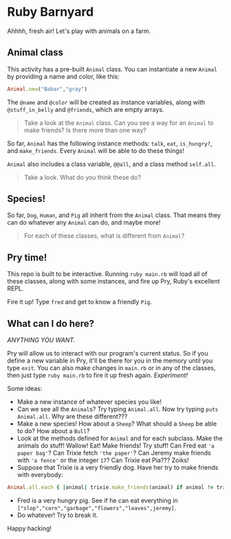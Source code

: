 # Ruby Barnyard

Ahhhh, fresh air! Let's play with animals on a farm.

## Animal class
This activity has a pre-built `Animal` class. You can instantiate a new `Animal` by providing a name and color, like this:
```ruby
Animal.new("Babar","gray")
```
The `@name` and `@color` will be created as instance variables, along with `@stuff_in_belly` and `@friends`, which are empty arrays.
>Take a look at the `Animal` class. Can you see a way for an `Animal` to make friends? Is there more than one way?

So far, `Animal` has the following instance methods: `talk`, `eat`, `is_hungry?`, and `make_friends`. Every `Animal` will be able to do these things!

`Animal` also includes a class variable, `@@all`, and a class method `self.all`.
>Take a look. What do you think these do?

## Species!
So far, `Dog`, `Human`, and `Pig` all inherit from the `Animal` class. That means they can do whatever any `Animal` can do, and maybe more!
>For each of these classes, what is different from `Animal`?

## Pry time!
This repo is built to be interactive. Running `ruby main.rb` will load all of these classes, along with some instances, and fire up Pry, Ruby's excellent REPL.

Fire it up! Type `fred` and get to know a friendly `Pig`.

## What can I do here?
*ANYTHING YOU WANT.*

Pry will allow us to interact with our program's current status. So if you define a new variable in Pry, it'll be there for you in the memory until you type `exit`. You can also make changes in `main.rb` or in any of the classes, then just type `ruby main.rb` to fire it up fresh again. *Experiment!*

Some ideas:
* Make a new instance of whatever species you like!
* Can we see all the `Animal`s? Try typing `Animal.all`. Now try typing `puts Animal.all`. Why are these different???
* Make a new species! How about a `Sheep`? What should a `Sheep` be able to do? How about a `Bull`?
* Look at the methods defined for `Animal` and for each subclass. Make the animals do stuff! Wallow! Eat! Make friends! Try stuff! Can Fred eat `'a paper bag'`? Can Trixie fetch `'the paper'`? Can Jeremy make friends with `'a fence'` or the integer `17`? Can Trixie eat Pia??? Zoiks!
* Suppose that Trixie is a very friendly dog. Have her try to make friends with everybody:
```ruby
Animal.all.each { |animal| trixie.make_friends(animal) if animal != trixie }
```
* Fred is a very hungry pig. See if he can eat everything in `["slop","corn","garbage","flowers","leaves",jeremy]`.
* Do whatever! Try to break it.

Happy hacking!